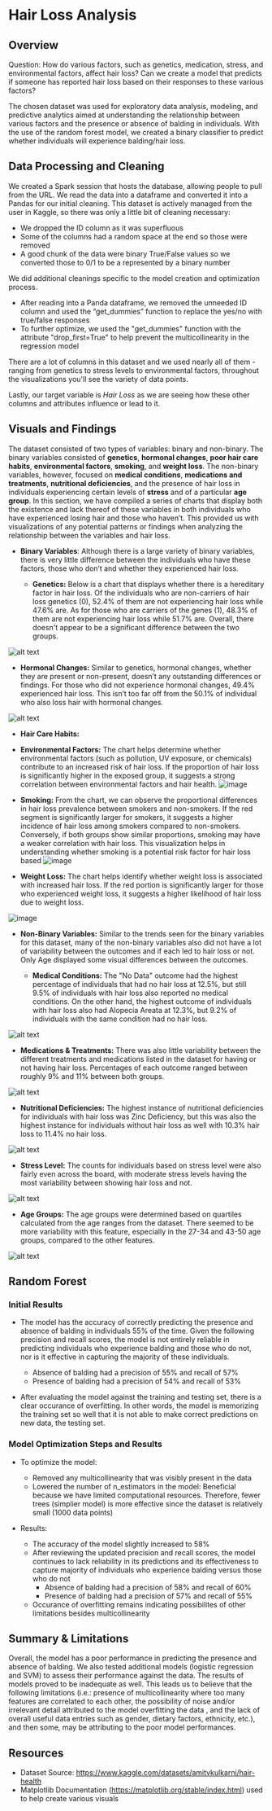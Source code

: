 # Hair Loss Analysis

## **Overview**
Question: How do various factors, such as genetics, medication, stress, and environmental factors, affect hair loss? Can we create a model that predicts if someone has reported hair loss based on their responses to these various factors?

The chosen dataset was used for exploratory data analysis, modeling, and predictive analytics aimed at understanding the relationship between various factors and the presence or absence of balding in individuals. With the use of the random forest model, we created a binary classifier to predict whether individuals will experience balding/hair loss.

## **Data Processing and Cleaning**
We created a Spark session that hosts the database, allowing people to pull from the URL. We read the data into a dataframe and converted it into a Pandas for our initial cleaning. This dataset is actively managed from the user in Kaggle, so there was only a little bit of cleaning necessary: 
  - We dropped the ID column as it was superfluous
  - Some of the columns had a random space at the end so those were removed
  - A good chunk of the data were binary True/False values so we converted those to 0/1 to be a represented by a binary number

We did additional cleanings specific to the model creation and optimization process. 
  - After reading into a Panda dataframe, we removed the unneeded ID column and used the “get_dummies” function to replace the yes/no with true/false responses
  - To further optimize, we used the "get_dummies" function with the attribute "drop_first=True" to help prevent the multicollinearity in the regression model

There are a lot of columns in this dataset and we used nearly all of them - ranging from genetics to stress levels to environmental factors, throughout the visualizations you'll see the variety of data points.

Lastly, our target variable is _Hair Loss_ as we are seeing how these other columns and attributes influence or lead to it.   

## **Visuals and Findings**
The dataset consisted of two types of variables: binary and non-binary. The binary variables consisted of **genetics**, **hormonal changes**, **poor hair care habits**, **environmental factors**, **smoking**, and **weight loss**. The non-binary variables, however, focused on **medical conditions**, **medications and treatments**, **nutritional deficiencies**, and the presence of hair loss in individuals experiencing certain levels of **stress** and of a particular **age group**. In this section, we have compiled a series of charts that display both the existence and lack thereof of these variables in both individuals who have experienced losing hair and those who haven’t. This provided us with visualizations of any potential patterns or findings when analyzing the relationship between the variables and hair loss.

- **Binary Variables**:
  Although there is a large variety of binary variables, there is very little difference between the individuals who have these factors, those who don’t and whether they experienced hair loss.
  
  - **Genetics:** Below is a chart that displays whether there is a hereditary factor in hair loss. Of the individuals who are non-carriers of hair loss genetics (0), 52.4% of them are not experiencing hair loss while 47.6% are. As for those who are carriers of the genes (1), 48.3% of them are not experiencing hair loss while 51.7% are. Overall, there doesn't appear to be a significant difference between the two groups.
    
 ![alt text](https://github.com/khovkevin25/Project4/blob/main/Visuals_Binary%20Charts/Genetics_Factor.png)

  - **Hormonal Changes:** Similar to genetics, hormonal changes, whether they are present or non-present, doesn’t any outstanding differences or findings. For those who did not experience hormonal changes, 49.4% experienced hair loss. This isn’t too far off from the 50.1% of individual who also loss hair with hormonal changes.

![alt text](https://github.com/khovkevin25/Project4/blob/main/Visuals_Binary%20Charts/Hormonal_Factor.png)


  - **Hair Care Habits:**
 

  - **Environmental Factors:**
    The chart helps determine whether environmental factors (such as pollution, UV exposure, or chemicals) contribute to an increased risk 
    of hair loss. If the proportion of hair loss is significantly higher in the exposed group, it suggests a strong correlation between 
    environmental factors and hair health.
![image](https://github.com/user-attachments/assets/f255e85a-5bd0-421b-877e-5736fa907d35)



  - **Smoking:**
    From the chart, we can observe the proportional differences in hair loss prevalence between smokers and non-smokers. 
    If the red segment is significantly larger for smokers, it suggests a higher incidence of hair loss among smokers compared to non-smokers. 
    Conversely, if both groups show similar proportions, smoking may have a weaker correlation with hair loss.
    This visualization helps in understanding whether smoking is a potential risk factor for hair loss based
 ![image](https://github.com/user-attachments/assets/e42d21eb-86ce-49f7-8af0-c1caa762e0ed)



  - **Weight Loss:**
  The chart helps identify whether weight loss is associated with increased hair loss. If the red portion is significantly larger for those 
  who experienced weight loss, it suggests a higher likelihood of hair loss due to weight loss.

![image](https://github.com/user-attachments/assets/4f3ebcf4-8164-42a3-9283-ea80838b570e)



- **Non-Binary Variables:**
Similar to the trends seen for the binary variables for this dataset, many of the non-binary variables also did not have a lot of variability between the outcomes and if each led to hair loss or not. Only Age displayed some visual differences between the outcomes.

  - **Medical Conditions:** The "No Data" outcome had the highest percentage of individuals that had no hair loss at 12.5%, but still 9.5% of individuals with hair loss also reported no medical conditions. On the other hand, the highest outcome of individuals with hair loss also had Alopecia Areata at 12.3%, but 9.2% of individuals with the same condition had no hair loss.

![alt text](https://github.com/khovkevin25/Project4/blob/main/Visuals/Non-Binary%20Charts/Medical_Conditions_Chart.png)

  - **Medications & Treatments:** There was also little variability between the different treatments and medications listed in the dataset for having or not having hair loss. Percentages of each outcome ranged between roughly 9% and 11% between both groups.

![alt text](https://github.com/khovkevin25/Project4/blob/main/Visuals/Non-Binary%20Charts/Medications_Chart.png)

  - **Nutritional Deficiencies:** The highest instance of nutritional deficiencies for individuals with hair loss was Zinc Deficiency, but this was also the highest instance for individuals without hair loss as well with 10.3% hair loss to 11.4% no hair loss.

![alt text](https://github.com/khovkevin25/Project4/blob/main/Visuals/Non-Binary%20Charts/Nutrition_Chart.png) 

  - **Stress Level:** The counts for individuals based on stress level were also fairly even across the board, with moderate stress levels having the most variability between showing hair loss and not.

![alt text](https://github.com/khovkevin25/Project4/blob/main/Visuals/Non-Binary%20Charts/Stress_Chart.png)

  - **Age Groups:** The age groups were determined based on quartiles calculated from the age ranges from the dataset. There seemed to be more variability with this feature, especially in the 27-34 and 43-50 age groups, compared to the other features.

![alt text](https://github.com/khovkevin25/Project4/blob/main/Visuals/Non-Binary%20Charts/Age_Chart.png)

## **Random Forest**
### Initial Results
- The model has the accuracy of correctly predicting the presence and absence of balding in individuals 55% of the time. Given the following precision and recall scores, the model is not entirely reliable in predicting individuals who experience balding and those who do not, nor is it effective in capturing the majority of these individuals.
  - Absence of balding had a precision of 55% and recall of 57%
  - Presence of balding had a precision of 54% and recall of 53%
    
- After evaluating the model against the training and testing set, there is a clear occurance of overfitting. In other words, the model is memorizing the training set so well that it is not able to make correct predictions on new data, the testing set.
  
### Model Optimization Steps and Results
- To optimize the model:
  - Removed any multicollinearity that was visibly present in the data
  - Lowered the number of n_estimators in the model: Beneficial because we have limited computational resources. Therefore, fewer trees (simplier model) is more effective since the dataset is relatively small (1000 data points)
    
- Results:
  - The accuracy of the model slightly increased to 58%
  - After reviewing the updated precision and recall scores, the model continues to lack reliability in its predictions and its effectiveness to capture majority of individuals who experience balding versus those who do not
    - Absence of balding had a precision of 58% and recall of 60%
    - Presence of balding had a precision of 57% and recall of 55%
  - Occurance of overfitting remains indicating possibilites of other limitations besides multicollinearity

## **Summary & Limitations**
Overall, the model has a poor performance in predicting the presence and absence of balding. We also tested additional models (logistic regression and SVM) to assess their performance against the data. The results of models proved to be inadequate as well. This leads us to believe that the following limitations (i.e.: presence of multicollinearity where too many features are correlated to each other, the possibility of noise and/or irrelevant detail attributed to the model overfitting the data , and the lack of overall useful data entries such as gender, dietary factors, ethnicity, etc.), and then some, may be attributing to the poor model performances.

## **Resources**
- Dataset Source: https://www.kaggle.com/datasets/amitvkulkarni/hair-health
- Matplotlib Documentation (https://matplotlib.org/stable/index.html) used to help create various visuals
